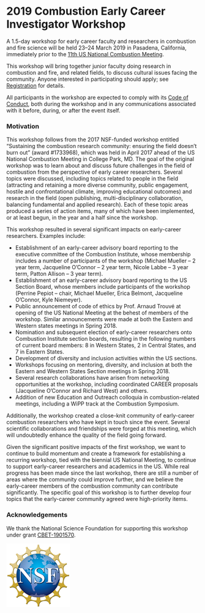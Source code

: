 # 2019 Combustion Early Career Investigator Workshop

A 1.5-day workshop for early career faculty and researchers in combustion and fire science
will be held 23–24 March 2019 in Pasadena, California, immediately prior to the
[11th US National Combustion Meeting](https://wssci.us/meetings/ncm2019/).

This workshop will bring together junior faculty doing research in combustion and fire, and related fields, to discuss cultural issues facing the community. Anyone interested in participating should apply; see [Registration](registration.md) for details.

All participants in the workshop are expected to comply with its [Code of Conduct](code-of-conduct.md),
both during the workshop and in any communications associated with it before, during, or after the event itself.

### Motivation

This workshop follows from the 2017 NSF-funded workshop entitled “Sustaining the combustion research community: ensuring the field doesn’t burn out” (award #1733968), which was held in April 2017 ahead of the US National Combustion Meeting in College Park, MD. The goal of the original workshop was to learn about and discuss future challenges in the field of combustion from the perspective of early career researchers. Several topics were discussed, including topics related to people in the field (attracting and retaining a more diverse community, public engagement, hostile and confrontational climate, improving educational outcomes) and research in the field (open publishing, multi-disciplinary collaboration, balancing fundamental and applied research). Each of these topic areas produced a series of action items, many of which have been implemented, or at least begun, in the year and a half since the workshop.

This workshop resulted in several significant impacts on early-career researchers. Examples include:
- Establishment of an early-career advisory board reporting to the executive committee of the Combustion Institute, whose membership includes a number of participants of the workshop (Michael Mueller – 2 year term, Jacqueline O’Connor – 2 year term, Nicole Labbe – 3 year term, Patton Allison – 3 year term).
- Establishment of an early-career advisory board reporting to the US Section Board, whose members include participants of the workshop (Perrine Pepiot – chair, Michael Mueller, Erica Belmont, Jacqueline O’Connor, Kyle Niemeyer).
- Public announcement of code of ethics by Prof. Arnaud Trouvé at opening of the US National Meeting at the behest of members of the workshop. Similar announcements were made at both the Eastern and Western states meetings in Spring 2018.
- Nomination and subsequent election of early-career researchers onto Combustion Institute section boards, resulting in the following numbers of current board members: 8 in Western States, 2 in Central States, and 7 in Eastern States.
- Development of diversity and inclusion activities within the US sections.
- Workshops focusing on mentoring, diversity, and inclusion at both the Eastern and Western States Section meetings in Spring 2018.
- Several research collaborations have arisen from networking opportunities at the workshop, including coordinated CAREER proposals (Jacqueline O’Connor and Richard West) and others.
- Addition of new Education and Outreach colloquia in combustion-related meetings, including a WiPP track at the Combustion Symposium.

Additionally, the workshop created a close-knit community of early-career combustion researchers who have kept in touch since the event. Several scientific collaborations and friendships were forged at this meeting, which will undoubtedly enhance the quality of the field going forward.

Given the significant positive impacts of the first workshop, we want to continue to build momentum and create a framework for establishing a recurring workshop, tied with the biennial US National Meeting, to continue to support early-career researchers and academics in the US. While real progress has been made since the last workshop, there are still a number of areas where the community could improve further, and we believe the early-career members of the combustion community can contribute significantly. The specific goal of this workshop is to further develop four topics that the early-career community agreed were high-priority items.

### Acknowledgements

We thank the National Science Foundation for supporting this workshop under grant [CBET-1901570](https://www.nsf.gov/awardsearch/showAward?AWD_ID=1901570&HistoricalAwards=false).

![NSF logo](/nsf-logo.jpg)
